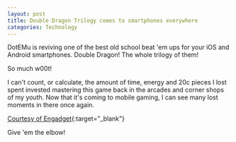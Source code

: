 ```yaml
---
layout: post
title: Double Dragon Trilogy comes to smartphones everywhere
categories: Technology
---
```

DotEMu is reviving one of the best old school beat 'em ups for your iOS and Android smartphones.  Double Dragon!  The whole trilogy of them!

So much w00t!

I can't count, or calculate, the amount of time, energy and 20c pieces I lost spent invested mastering this game back in the arcades and corner shops of my youth.  Now that it's coming to mobile gaming, I can see many lost moments in there once again.

[Courtesy of Engadget](http://www.engadget.com/2013/10/30/double-dragon-trilogy-android-ios/){:target="_blank"}

Give 'em the elbow!